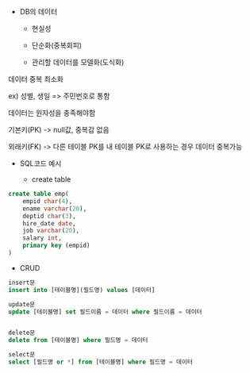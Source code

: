 - DB의 데이터
  
  - 현실성
  
  - 단순화(중복회피)
  
  - 관리할 데이터를 모델화(도식화)

데이터 중복 최소화

ex) 성별, 생일 => 주민번호로 통함

데이터는 원자성을 충족해야함

기본키(PK) -> null값, 중복감 없음

외래키(FK) -> 다른 테이블 PK를 내 테이블 PK로 사용하는 경우 데이터 중복가능

- SQL코드 예시
  
  - create table

```sql
create table emp(
    empid char(4),
    ename varchar(20),
    deptid char(3),
    hire_date date,
    job varchar(20),
    salary int,
    primary key (empid)
)
```

- CRUD

```sql
insert문
insert into [테이블명](필드명) values [데이터]

update문
update [테이블명] set 필드이름 = 데이터 where 필드이름 = 데이터


delete문
delete from [테이블명] where 필드명 = 데이터

select문
select [필드명 or *] from [테이블명] where 필드명 = 데이터
```
